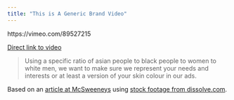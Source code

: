 ```yaml
---
title: "This is A Generic Brand Video"
---
```

<p>https://vimeo.com/89527215</p>
<p><a href="https://vimeo.com/89527215">Direct link to video</a></p>
<blockquote><p>
  Using a specific ratio of asian people to black people to women to white men, we want to make sure we represent your needs and interests or at least a version of your skin colour in our ads.
</p></blockquote>
<p>Based on an <a href="http://www.mcsweeneys.net/articles/this-is-a-generic-brand-video">article at McSweeneys</a> using <a href="http://www.dissolve.com/generic">stock footage from dissolve.com</a>.</p>
